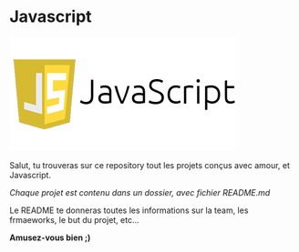<h1> Javascript </h1>

<img src="logo.png"></img>

<p> Salut, tu trouveras sur ce repository tout les projets conçus avec amour, et Javascript. </p>

<p><em>Chaque projet est contenu dans un dossier, avec fichier README.md</em></p>

<p> Le README te donneras toutes les informations sur la team, les frmaeworks, le but du projet, etc... </p>

<p> <strong> Amusez-vous bien ;) </strong></p>

